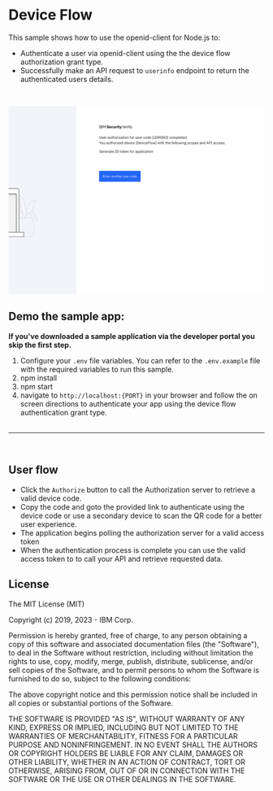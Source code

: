 # Device Flow

This sample shows how to use the openid-client for Node.js to:
- Authenticate a user via openid-client using the the device flow authorization grant type.
- Successfully make an API request to `userinfo` endpoint to return the authenticated users details.

<br>

![screenshot](screenshot.png)

## Demo the sample app:
**If you've downloaded a sample application via the developer portal you skip the first step.**
1. Configure your `.env` file variables. You can refer to the `.env.example` file with the required variables to run this sample.
2. npm install
3. npm start
4. navigate to `http://localhost:{PORT}` in your browser and follow the on screen directions to authenticate your app using the device flow authentication grant type.
<br><br>
---
<br>

## User flow
- Click the `Authorize` button to call the Authorization server to retrieve a valid device code.
- Copy the code and goto the provided link to authenticate using the device code or use a secondary device to scan the QR code for a better user experience.
- The application begins polling the authorization server for a valid access token
- When the authentication process is complete you can use the valid access token to to call your API and retrieve requested data.


## License

The MIT License (MIT)

Copyright (c) 2019, 2023 - IBM Corp.

Permission is hereby granted, free of charge, to any person obtaining a copy of this software and associated documentation files (the "Software"), to deal in the Software without restriction, including without limitation the rights to use, copy, modify, merge, publish, distribute, sublicense, and/or sell copies of the Software, and to permit persons to whom the Software is furnished to do so, subject to the following conditions:

The above copyright notice and this permission notice shall be included in all copies or substantial portions of the Software.

THE SOFTWARE IS PROVIDED "AS IS", WITHOUT WARRANTY OF ANY KIND, EXPRESS OR IMPLIED, INCLUDING BUT NOT LIMITED TO THE WARRANTIES OF MERCHANTABILITY, FITNESS FOR A PARTICULAR PURPOSE AND NONINFRINGEMENT. IN NO EVENT SHALL THE AUTHORS OR COPYRIGHT HOLDERS BE LIABLE FOR ANY CLAIM, DAMAGES OR OTHER LIABILITY, WHETHER IN AN ACTION OF CONTRACT, TORT OR OTHERWISE, ARISING FROM, OUT OF OR IN CONNECTION WITH THE SOFTWARE OR THE USE OR OTHER DEALINGS IN THE SOFTWARE.